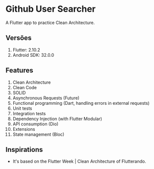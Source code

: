 # Github User Searcher
A Flutter app to practice Clean Architecture.

## Versões
1. Flutter: 2.10.2
2. Android SDK: 32.0.0

## Features
1. Clean Architecture
2. Clean Code
3. SOLID
4. Asynchronous Requests (Future)
5. Functional programming (Dart, handling errors in external requests)
6. Unit tests
7. Integration tests
8. Dependency Injection  (with Flutter Modular)
9. API consumption (Dio)
10. Extensions
11. State management (Bloc)

## Inspirations
- It's based on the Flutter Week | Clean Architecture of Flutterando.
